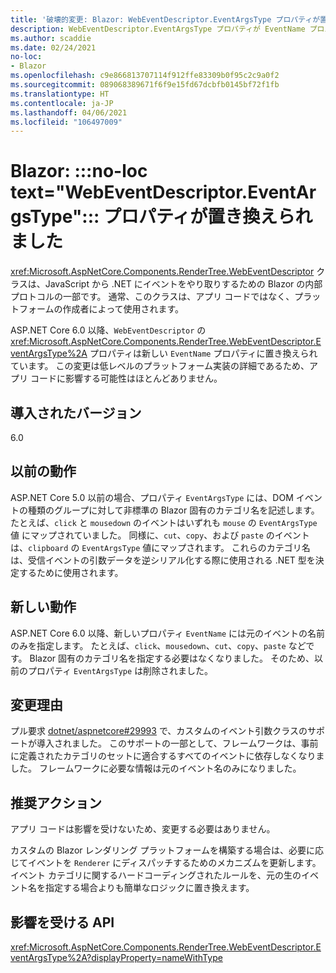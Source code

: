 ```yaml
---
title: '破壊的変更: Blazor: WebEventDescriptor.EventArgsType プロパティが置き換えられました'
description: WebEventDescriptor.EventArgsType プロパティが EventName プロパティに置き換えられた ASP.NET Core 6.0 の破壊的変更について説明します。
ms.author: scaddie
ms.date: 02/24/2021
no-loc:
- Blazor
ms.openlocfilehash: c9e866813707114f912ffe83309b0f95c2c9a0f2
ms.sourcegitcommit: 089068389671f6f9e15fd67dcbfb0145bf72f1fb
ms.translationtype: HT
ms.contentlocale: ja-JP
ms.lasthandoff: 04/06/2021
ms.locfileid: "106497009"
---
```

# <a name="blazor-no-loc-textwebeventdescriptoreventargstype-property-replaced"></a>Blazor: :::no-loc text="WebEventDescriptor.EventArgsType"::: プロパティが置き換えられました

<xref:Microsoft.AspNetCore.Components.RenderTree.WebEventDescriptor> クラスは、JavaScript から .NET にイベントをやり取りするための Blazor の内部プロトコルの一部です。 通常、このクラスは、アプリ コードではなく、プラットフォームの作成者によって使用されます。

ASP.NET Core 6.0 以降、`WebEventDescriptor` の <xref:Microsoft.AspNetCore.Components.RenderTree.WebEventDescriptor.EventArgsType%2A> プロパティは新しい `EventName` プロパティに置き換えられています。 この変更は低レベルのプラットフォーム実装の詳細であるため、アプリ コードに影響する可能性はほとんどありません。

## <a name="version-introduced"></a>導入されたバージョン

6.0

## <a name="old-behavior"></a>以前の動作

ASP.NET Core 5.0 以前の場合、プロパティ `EventArgsType` には、DOM イベントの種類のグループに対して非標準の Blazor 固有のカテゴリ名を記述します。 たとえば、`click` と `mousedown` のイベントはいずれも `mouse` の `EventArgsType` 値 にマップされていました。 同様に、`cut`、`copy`、および `paste` のイベントは、`clipboard` の `EventArgsType` 値にマップされます。 これらのカテゴリ名は、受信イベントの引数データを逆シリアル化する際に使用される .NET 型を決定するために使用されます。

## <a name="new-behavior"></a>新しい動作

ASP.NET Core 6.0 以降、新しいプロパティ `EventName` には元のイベントの名前のみを指定します。 たとえば、`click`、`mousedown`、`cut`、`copy`、`paste` などです。 Blazor 固有のカテゴリ名を指定する必要はなくなりました。 そのため、以前のプロパティ `EventArgsType` は削除されました。

## <a name="reason-for-change"></a>変更理由

プル要求 [dotnet/aspnetcore#29993](https://github.com/dotnet/aspnetcore/pull/29993) で、カスタムのイベント引数クラスのサポートが導入されました。 このサポートの一部として、フレームワークは、事前に定義されたカテゴリのセットに適合するすべてのイベントに依存しなくなりました。 フレームワークに必要な情報は元のイベント名のみになりました。

## <a name="recommended-action"></a>推奨アクション

アプリ コードは影響を受けないため、変更する必要はありません。

カスタムの Blazor レンダリング プラットフォームを構築する場合は、必要に応じてイベントを `Renderer` にディスパッチするためのメカニズムを更新します。 イベント カテゴリに関するハードコーディングされたルールを、元の生のイベント名を指定する場合よりも簡単なロジックに置き換えます。

## <a name="affected-apis"></a>影響を受ける API

<xref:Microsoft.AspNetCore.Components.RenderTree.WebEventDescriptor.EventArgsType%2A?displayProperty=nameWithType>

<!--

## Category

ASP.NET Core

## Affected APIs

`P:Microsoft.AspNetCore.Components.RenderTree.WebEventDescriptor.EventArgsType`

-->
